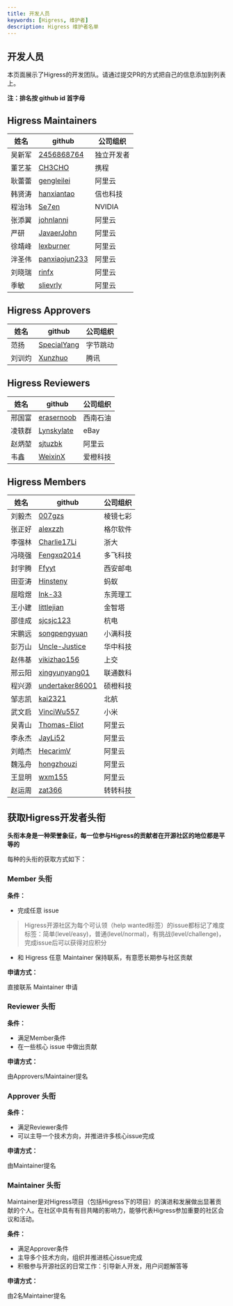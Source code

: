 ```yaml
---
title: 开发人员
keywords: [Higress, 维护者]
description: Higress 维护者名单
---
```


## 开发人员

本页面展示了Higress的开发团队。请通过提交PR的方式把自己的信息添加到列表上。

**注：排名按 github id 首字母**

## Higress Maintainers

| 姓名  | github                        | 公司组织             |
|-----|-------------------------------| --------------- |
| 吴新军 | [2456868764](https://github.com/2456868764) | 独立开发者      |
| 董艺荃 | [CH3CHO](https://github.com/CH3CHO) | 携程        |
| 耿蕾蕾 | [gengleilei](https://github.com/gengleilei) | 阿里云        |
| 韩贤涛 | [hanxiantao](https://github.com/hanxiantao)         | 信也科技      |
| 程治玮 | [Se7en](https://github.com/cr7258)   | NVIDIA  |
| 张添翼 | [johnlanni](https://github.com/johnlanni) | 阿里云        |
| 严研 | [JavaerJohn](https://github.com/JavaerJohn) | 阿里云        |
| 徐靖峰 | [lexburner](https://github.com/lexburner) | 阿里云        |
| 泮圣伟 | [panxiaojun233](https://github.com/panxiaojun233) | 阿里云        |
| 刘晓瑞 | [rinfx](https://github.com/rinfx) | 阿里云        |
| 季敏 | [slievrly](https://github.com/slievrly) | 阿里云        |

## Higress Approvers
| 姓名  | github                        | 公司组织             |
|-----|-------------------------------| --------------- |
| 范扬 | [SpecialYang](https://github.com/SpecialYang) | 字节跳动        |
| 刘训灼 | [Xunzhuo](https://github.com/Xunzhuo) | 腾讯        |

## Higress Reviewers
| 姓名  | github                        | 公司组织             |
|-----|-------------------------------| --------------- |
| 邢国富 | [erasernoob](https://github.com/erasernoob) | 西南石油   |
| 凌轶群 | [Lynskylate](https://github.com/Lynskylate) | eBay  |
| 赵炳堃 | [sjtuzbk](https://github.com/sjtuzbk) | 阿里云        |
| 韦鑫 | [WeixinX](https://github.com/weixinx) | 爱橙科技   |

## Higress Members
| 姓名  | github                                                | 公司组织 |
|-----|-------------------------------------------------------|--|
| 刘毅杰 | [007gzs](https://github.com/007gzs)                   | 棱镜七彩 |
| 张正好 | [alexzzh](https://github.com/alexzzh)                 | 格尔软件 |
| 李强林 | [Charlie17Li](https://github.com/Charlie17Li)         | 浙大 |
| 冯晓强 | [Fengxq2014](https://github.com/Fengxq2014)           | 多飞科技 |
| 封宇腾 | [Ffyyt](https://github.com/Fkbqf)                     | 西安邮电 |
| 田亚涛 | [Hinsteny](https://github.com/Hinsteny)               | 蚂蚁 |
| 屈晗煜 | [Ink-33](https://github.com/Ink-33)                   | 东莞理工 |
| 王小建 | [littlejian](https://github.com/littlejiancc)         | 金智塔 |
| 邵佳成 | [sjcsjc123](https://github.com/sjcsjc123)             | 杭电 |
| 宋鹏远 | [songpengyuan](https://github.com/songpengyuan)       | 小满科技 |
| 彭万山 | [Uncle-Justice](https://github.com/Uncle-Justice)     | 华中科技 |
| 赵伟基 | [vikizhao156](https://github.com/vikizhao156)         | 上交 |
| 邢云阳 | [xingyunyang01](https://github.com/xingyunyang01)     | 联通数科 |
| 程兴源 | [undertaker86001](https://github.com/undertaker86001) | 硕橙科技 |
| 邹志凯 | [kai2321](https://github.com/kai2321)                 | 北航 |
| 武文启 | [VinciWu557](https://github.com/VinciWu557) | 小米 |
| 吴青山 | [Thomas-Eliot](https://github.com/Thomas-Eliot)       | 阿里云 |
| 李永杰 | [JayLi52](https://github.com/JayLi52)                 | 阿里云 |
| 刘皓杰 | [HecarimV](https://github.com/HecarimV)               | 阿里云 |
| 魏泓舟 | [hongzhouzi](https://github.com/hongzhouzi)           | 阿里云 |
| 王显明 | [wxm155](https://github.com/wxm155)                   | 阿里云 |
| 赵运周 | [zat366](https://github.com/zat366)                   | 转转科技 |





## 获取Higress开发者头衔

**头衔本身是一种荣誉象征，每一位参与Higress的贡献者在开源社区的地位都是平等的**

每种的头衔的获取方式如下：

### Member 头衔

**条件：**
- 完成任意 issue

> Higress开源社区为每个可认领（help wanted标签）的issue都标记了难度标签：简单(level/easy)，普通(level/normal)，有挑战(level/challenge)，完成issue后可以获得对应积分

- 和 Higress 任意 Maintainer 保持联系，有意愿长期参与社区贡献


**申请方式：**

直接联系 Maintainer 申请

### Reviewer 头衔

**条件：**
- 满足Member条件
- 在一些核心 issue 中做出贡献

**申请方式：**

由Approvers/Maintainer提名


### Approver 头衔

**条件：**
- 满足Reviewer条件
- 可以主导一个技术方向，并推进许多核心issue完成

**申请方式：**

由Maintainer提名


### Maintainer 头衔

Maintainer是对Higress项目（包括Higress下的项目）的演进和发展做出显著贡献的个人。在社区中具有有目共睹的影响力，能够代表Higress参加重要的社区会议和活动。

**条件：**
- 满足Approver条件
- 主导多个技术方向，组织并推进核心issue完成
- 积极参与开源社区的日常工作：引导新人开发，用户问题解答等

**申请方式：**

由2名Maintainer提名
